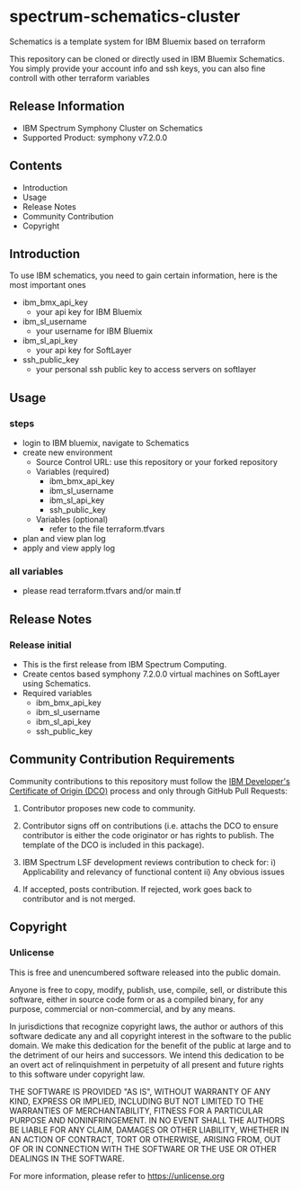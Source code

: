 # spectrum-schematics-cluster

Schematics is a template system for IBM Bluemix based on terraform

This repository can be cloned or directly used in IBM Bluemix Schematics. You simply provide your account info and ssh keys, you can also fine controll with other terraform variables

## Release Information

* IBM Spectrum Symphony Cluster on Schematics
* Supported Product: symphony v7.2.0.0

## Contents

* Introduction
* Usage
* Release Notes
* Community Contribution
* Copyright
 
## Introduction

To use IBM schematics, you need to gain certain information, here is the most important ones

- ibm_bmx_api_key
  - your api key for IBM Bluemix
- ibm_sl_username
  - your username for IBM Bluemix
- ibm_sl_api_key
  - your api key for SoftLayer
- ssh_public_key
  - your personal ssh public key to access servers on softlayer

## Usage

### steps

- login to IBM bluemix, navigate to Schematics
- create new environment
  - Source Control URL: use this repository or your forked repository 
  - Variables (required)
    - ibm_bmx_api_key
    - ibm_sl_username
    - ibm_sl_api_key
    - ssh_public_key
  - Variables (optional)
    - refer to the file terraform.tfvars
- plan and view plan log
- apply and view apply log

### all variables

- please read terraform.tfvars and/or main.tf

## Release Notes

### Release initial

- This is the first release from IBM Spectrum Computing.
- Create centos based symphony 7.2.0.0 virtual machines on SoftLayer using Schematics.
- Required variables
  - ibm_bmx_api_key
  - ibm_sl_username
  - ibm_sl_api_key
  - ssh_public_key

## Community Contribution Requirements

Community contributions to this repository must follow the [IBM Developer's Certificate of Origin (DCO)](https://github.com/IBMSpectrumComputing/platform-python-lsf-api/blob/master/IBMDCO.md) process and only through GitHub Pull Requests:

 1. Contributor proposes new code to community.

 2. Contributor signs off on contributions 
    (i.e. attachs the DCO to ensure contributor is either the code 
    originator or has rights to publish. The template of the DCO is included in
    this package).
 
 3. IBM Spectrum LSF development reviews contribution to check for:
    i)  Applicability and relevancy of functional content 
    ii) Any obvious issues

 4. If accepted, posts contribution. If rejected, work goes back to contributor and is not merged.

## Copyright

### Unlicense

This is free and unencumbered software released into the public domain.

Anyone is free to copy, modify, publish, use, compile, sell, or
distribute this software, either in source code form or as a compiled
binary, for any purpose, commercial or non-commercial, and by any
means.

In jurisdictions that recognize copyright laws, the author or authors
of this software dedicate any and all copyright interest in the
software to the public domain. We make this dedication for the benefit
of the public at large and to the detriment of our heirs and
successors. We intend this dedication to be an overt act of
relinquishment in perpetuity of all present and future rights to this
software under copyright law.

THE SOFTWARE IS PROVIDED "AS IS", WITHOUT WARRANTY OF ANY KIND,
EXPRESS OR IMPLIED, INCLUDING BUT NOT LIMITED TO THE WARRANTIES OF
MERCHANTABILITY, FITNESS FOR A PARTICULAR PURPOSE AND NONINFRINGEMENT.
IN NO EVENT SHALL THE AUTHORS BE LIABLE FOR ANY CLAIM, DAMAGES OR
OTHER LIABILITY, WHETHER IN AN ACTION OF CONTRACT, TORT OR OTHERWISE,
ARISING FROM, OUT OF OR IN CONNECTION WITH THE SOFTWARE OR THE USE OR
OTHER DEALINGS IN THE SOFTWARE.

For more information, please refer to <https://unlicense.org>
